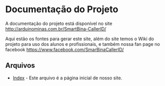 # Documentação do Projeto

A documentação do projeto está disponível no site http://arduinominas.com.br/SmartBina-CallerID/

Aqui estão os fontes para gerar este site, além do site temos o Wiki do projeto para uso dos alunos e profissionais, e também nossa fan page no facebook https://www.facebook.com/SmarBinaCallerID/

## Arquivos

 * [Index](index.md) - Este arquivo é a página inicial de nosso site.

